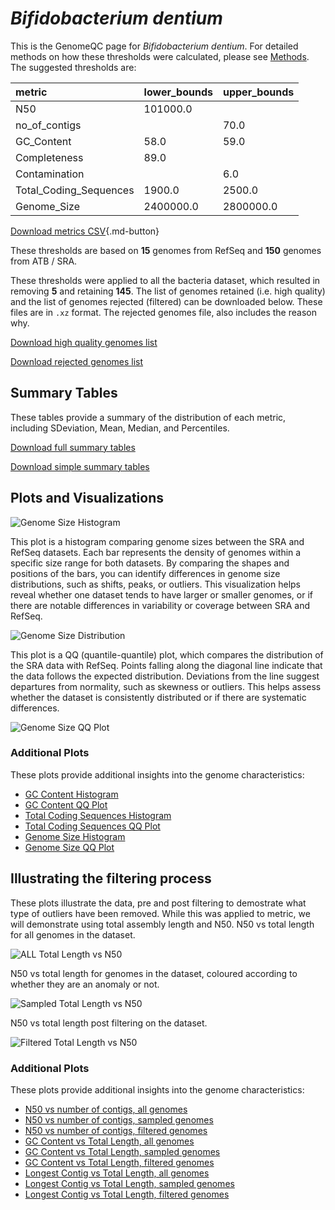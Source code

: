 # *Bifidobacterium dentium*

This is the GenomeQC page for *Bifidobacterium dentium*. For detailed methods on how these thresholds were calculated, please see [Methods](../../methods.md).
The suggested thresholds are: 

| metric                 | lower_bounds   | upper_bounds   |
|:-----------------------|:---------------|:---------------|
| N50                    | 101000.0       |                |
| no_of_contigs          |                | 70.0           |
| GC_Content             | 58.0           | 59.0           |
| Completeness           | 89.0           |                |
| Contamination          |                | 6.0            |
| Total_Coding_Sequences | 1900.0         | 2500.0         |
| Genome_Size            | 2400000.0      | 2800000.0      |

[Download metrics CSV](Bifidobacterium_dentium_metrics.csv){.md-button}


These thresholds are based on **15** genomes from RefSeq and **150** genomes from ATB / SRA.

These thresholds were applied to all the bacteria dataset, which resulted in removing **5** and retaining **145**.
The list of genomes retained (i.e. high quality) and the list of genomes rejected (filtered) can be downloaded below. These files are in `.xz` format. The rejected genomes file, also includes the reason why.

[Download high quality genomes list](Bifidobacterium_dentium_high_quality_genomes.csv.xz)


[Download rejected genomes list](Bifidobacterium_dentium_filtered_out_genomes.csv.xz)



## Summary Tables
These tables provide a summary of the distribution of each metric, including SDeviation, Mean, Median, and Percentiles.

[Download full summary tables](summary.csv)

[Download simple summary tables](selected_summary.csv)

## Plots and Visualizations

![Genome Size Histogram](Genome_Size_refseq_histogram_kde.png)

This plot is a histogram comparing genome sizes between the SRA and RefSeq datasets. Each bar represents the density of genomes within a specific size range for both datasets. By comparing the shapes and positions of the bars, you can identify differences in genome size distributions, such as shifts, peaks, or outliers. This visualization helps reveal whether one dataset tends to have larger or smaller genomes, or if there are notable differences in variability or coverage between SRA and RefSeq.

![Genome Size Distribution](Genome_Size_refseq_histogram_kde.png)

This plot is a QQ (quantile-quantile) plot, which compares the distribution of the SRA data with RefSeq. Points falling along the diagonal line indicate that the data follows the expected distribution. Deviations from the line suggest departures from normality, such as skewness or outliers. This helps assess whether the dataset is consistently distributed or if there are systematic differences.

![Genome Size QQ Plot](Genome_Size_refseq_qqplot.png)

### Additional Plots

These plots provide additional insights into the genome characteristics:

- [GC Content Histogram](GC_Content_refseq_histogram_kde.png)
- [GC Content QQ Plot](GC_Content_refseq_qqplot.png)
- [Total Coding Sequences Histogram](Total_Coding_Sequences_refseq_histogram_kde.png)
- [Total Coding Sequences QQ Plot](Total_Coding_Sequences_refseq_qqplot.png)
- [Genome Size Histogram](Genome_Size_refseq_histogram_kde.png)
- [Genome Size QQ Plot](Genome_Size_refseq_qqplot.png)
## Illustrating the filtering process
These plots illustrate the data, pre and post filtering to demostrate what type of outliers have been removed. While this was applied to metric, we will demonstrate using total assembly length and N50.
N50 vs total length for all genomes in the dataset.

![ALL Total Length vs N50](Bifidobacterium_dentium_all_total_length_N50.png)

N50 vs total length for genomes in the dataset, coloured according to whether they are an anomaly or not.

![Sampled Total Length vs N50](Bifidobacterium_dentium_sample_total_length_N50.png)

N50 vs total length post filtering on the dataset.

![Filtered Total Length vs N50](Bifidobacterium_dentium_filt_total_length_N50.png)

### Additional Plots

These plots provide additional insights into the genome characteristics:

- [N50 vs number of contigs, all genomes](Bifidobacterium_dentium_all_N50_number.png)
- [N50 vs number of contigs, sampled genomes](Bifidobacterium_dentium_sample_N50_number.png)
- [N50 vs number of contigs, filtered genomes](Bifidobacterium_dentium_filt_N50_number.png)
- [GC Content vs Total Length, all genomes](Bifidobacterium_dentium_all_total_length_GC_Content.png)
- [GC Content vs Total Length, sampled genomes](Bifidobacterium_dentium_sample_total_length_GC_Content.png)
- [GC Content vs Total Length, filtered genomes](Bifidobacterium_dentium_filt_total_length_GC_Content.png)
- [Longest Contig vs Total Length, all genomes](Bifidobacterium_dentium_all_total_length_longest.png)
- [Longest Contig vs Total Length, sampled genomes](Bifidobacterium_dentium_sample_total_length_longest.png)
- [Longest Contig vs Total Length, filtered genomes](Bifidobacterium_dentium_filt_total_length_longest.png)
